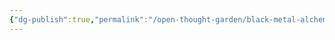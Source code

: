 ```yaml
---
{"dg-publish":true,"permalink":"/open-thought-garden/black-metal-alchemy/bma-s3-e2-a-jail-of-our-own-making/","created":"","updated":""}
---
```

